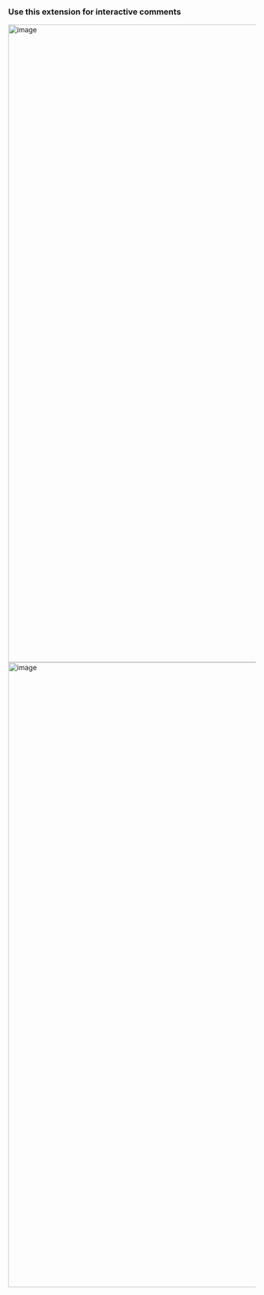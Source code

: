 ### Use this extension for interactive comments

<img width="1297" alt="image" src="https://github.com/user-attachments/assets/299b6521-19ad-4436-a45b-cb0d0242f5a8" />

<img width="1271" alt="image" src="https://github.com/user-attachments/assets/78b3bfdb-2a8c-402f-b8e6-d3c9615272c8" />

